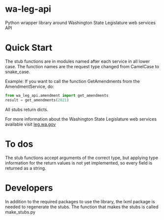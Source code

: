 # wa-leg-api

Python wrapper library around Washington State Legislature web services API

# Quick Start

The stub functions are in modules named after each service in all lower case.
The function names are the request type changed from CamelCase to snake_case.

Example: If you want to call the function GetAmendments from the AmendmentService, do:

```python
from wa_leg_api.amendment import get_amendments
result = get_amendments(2021)
```

All stubs return dicts.

For more information about the Washington State Legislature web services 
available visit [leg.wa.gov](http://wslwebservices.leg.wa.gov/)

# To dos

The stub functions accept arguments of the correct type, but applying type 
information for the return values is not yet implemented, so every field 
is returned as a string.

# Developers

In addition to the required packages to use the library, the lxml package is 
needed to regenerate the stubs. The function that makes the stubs is 
called make_stubs.py 
